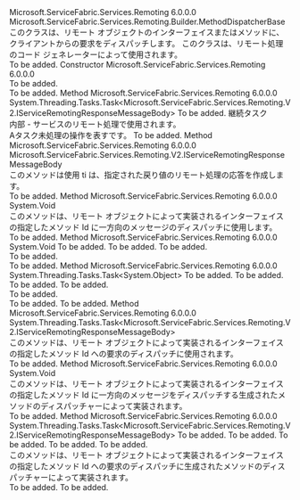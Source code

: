 <Type Name="MethodDispatcherBase" FullName="Microsoft.ServiceFabric.Services.Remoting.V2.Builder.MethodDispatcherBase">
  <TypeSignature Language="C#" Value="public abstract class MethodDispatcherBase : Microsoft.ServiceFabric.Services.Remoting.Builder.MethodDispatcherBase" />
  <TypeSignature Language="ILAsm" Value=".class public auto ansi abstract beforefieldinit MethodDispatcherBase extends Microsoft.ServiceFabric.Services.Remoting.Builder.MethodDispatcherBase" />
  <TypeSignature Language="DocId" Value="T:Microsoft.ServiceFabric.Services.Remoting.V2.Builder.MethodDispatcherBase" />
  <TypeSignature Language="VB.NET" Value="Public MustInherit Class MethodDispatcherBase&#xA;Inherits MethodDispatcherBase" />
  <TypeSignature Language="F#" Value="type MethodDispatcherBase = class&#xA;    inherit MethodDispatcherBase" />
  <AssemblyInfo>
    <AssemblyName>Microsoft.ServiceFabric.Services.Remoting</AssemblyName>
    <AssemblyVersion>6.0.0.0</AssemblyVersion>
  </AssemblyInfo>
  <Base>
    <BaseTypeName>Microsoft.ServiceFabric.Services.Remoting.Builder.MethodDispatcherBase</BaseTypeName>
  </Base>
  <Interfaces />
  <Docs>
    <summary>
            このクラスは、リモート オブジェクトのインターフェイスまたはメソッドに、クライアントからの要求をディスパッチします。
            このクラスは、リモート処理のコード ジェネレーターによって使用されます。
            </summary>
    <remarks>To be added.</remarks>
  </Docs>
  <Members>
    <Member MemberName=".ctor">
      <MemberSignature Language="C#" Value="protected MethodDispatcherBase ();" />
      <MemberSignature Language="ILAsm" Value=".method familyhidebysig specialname rtspecialname instance void .ctor() cil managed" />
      <MemberSignature Language="DocId" Value="M:Microsoft.ServiceFabric.Services.Remoting.V2.Builder.MethodDispatcherBase.#ctor" />
      <MemberSignature Language="VB.NET" Value="Protected Sub New ()" />
      <MemberType>Constructor</MemberType>
      <AssemblyInfo>
        <AssemblyName>Microsoft.ServiceFabric.Services.Remoting</AssemblyName>
        <AssemblyVersion>6.0.0.0</AssemblyVersion>
      </AssemblyInfo>
      <Parameters />
      <Docs>
        <summary>To be added.</summary>
        <remarks>To be added.</remarks>
      </Docs>
    </Member>
    <Member MemberName="ContinueWithResult&lt;TRetVal&gt;">
      <MemberSignature Language="C#" Value="protected System.Threading.Tasks.Task&lt;Microsoft.ServiceFabric.Services.Remoting.V2.IServiceRemotingResponseMessageBody&gt; ContinueWithResult&lt;TRetVal&gt; (string interfaceName, string methodName, Microsoft.ServiceFabric.Services.Remoting.V2.IServiceRemotingMessageBodyFactory remotingMessageBodyFactory, System.Threading.Tasks.Task&lt;TRetVal&gt; task);" />
      <MemberSignature Language="ILAsm" Value=".method familyhidebysig instance class System.Threading.Tasks.Task`1&lt;class Microsoft.ServiceFabric.Services.Remoting.V2.IServiceRemotingResponseMessageBody&gt; ContinueWithResult&lt;TRetVal&gt;(string interfaceName, string methodName, class Microsoft.ServiceFabric.Services.Remoting.V2.IServiceRemotingMessageBodyFactory remotingMessageBodyFactory, class System.Threading.Tasks.Task`1&lt;!!TRetVal&gt; task) cil managed" />
      <MemberSignature Language="DocId" Value="M:Microsoft.ServiceFabric.Services.Remoting.V2.Builder.MethodDispatcherBase.ContinueWithResult``1(System.String,System.String,Microsoft.ServiceFabric.Services.Remoting.V2.IServiceRemotingMessageBodyFactory,System.Threading.Tasks.Task{``0})" />
      <MemberSignature Language="VB.NET" Value="Protected Function ContinueWithResult(Of TRetVal) (interfaceName As String, methodName As String, remotingMessageBodyFactory As IServiceRemotingMessageBodyFactory, task As Task(Of TRetVal)) As Task(Of IServiceRemotingResponseMessageBody)" />
      <MemberSignature Language="F#" Value="member this.ContinueWithResult : string * string * Microsoft.ServiceFabric.Services.Remoting.V2.IServiceRemotingMessageBodyFactory * System.Threading.Tasks.Task&lt;'RetVal&gt; -&gt; System.Threading.Tasks.Task&lt;Microsoft.ServiceFabric.Services.Remoting.V2.IServiceRemotingResponseMessageBody&gt;" Usage="methodDispatcherBase.ContinueWithResult (interfaceName, methodName, remotingMessageBodyFactory, task)" />
      <MemberType>Method</MemberType>
      <AssemblyInfo>
        <AssemblyName>Microsoft.ServiceFabric.Services.Remoting</AssemblyName>
        <AssemblyVersion>6.0.0.0</AssemblyVersion>
      </AssemblyInfo>
      <ReturnValue>
        <ReturnType>System.Threading.Tasks.Task&lt;Microsoft.ServiceFabric.Services.Remoting.V2.IServiceRemotingResponseMessageBody&gt;</ReturnType>
      </ReturnValue>
      <TypeParameters>
        <TypeParameter Name="TRetVal" />
      </TypeParameters>
      <Parameters>
        <Parameter Name="interfaceName" Type="System.String" />
        <Parameter Name="methodName" Type="System.String" />
        <Parameter Name="remotingMessageBodyFactory" Type="Microsoft.ServiceFabric.Services.Remoting.V2.IServiceRemotingMessageBodyFactory" />
        <Parameter Name="task" Type="System.Threading.Tasks.Task&lt;TRetVal&gt;" />
      </Parameters>
      <Docs>
        <typeparam name="TRetVal">To be added.</typeparam>
        <param name="interfaceName"></param>
        <param name="methodName"></param>
        <param name="remotingMessageBodyFactory"></param>
        <param name="task">継続タスク</param>
        <summary>
            内部 - サービスのリモート処理で使用されます。
            </summary>
        <returns>
            A<see cref="T:System.Threading.Tasks.Task">タスク</see>未処理の操作を表すです。
            </returns>
        <remarks>To be added.</remarks>
      </Docs>
    </Member>
    <Member MemberName="CreateResponseMessageBody">
      <MemberSignature Language="C#" Value="protected Microsoft.ServiceFabric.Services.Remoting.V2.IServiceRemotingResponseMessageBody CreateResponseMessageBody (string interfaceName, string methodName, Microsoft.ServiceFabric.Services.Remoting.V2.IServiceRemotingMessageBodyFactory remotingMessageBodyFactory, object response);" />
      <MemberSignature Language="ILAsm" Value=".method familyhidebysig instance class Microsoft.ServiceFabric.Services.Remoting.V2.IServiceRemotingResponseMessageBody CreateResponseMessageBody(string interfaceName, string methodName, class Microsoft.ServiceFabric.Services.Remoting.V2.IServiceRemotingMessageBodyFactory remotingMessageBodyFactory, object response) cil managed" />
      <MemberSignature Language="DocId" Value="M:Microsoft.ServiceFabric.Services.Remoting.V2.Builder.MethodDispatcherBase.CreateResponseMessageBody(System.String,System.String,Microsoft.ServiceFabric.Services.Remoting.V2.IServiceRemotingMessageBodyFactory,System.Object)" />
      <MemberSignature Language="VB.NET" Value="Protected Function CreateResponseMessageBody (interfaceName As String, methodName As String, remotingMessageBodyFactory As IServiceRemotingMessageBodyFactory, response As Object) As IServiceRemotingResponseMessageBody" />
      <MemberSignature Language="F#" Value="member this.CreateResponseMessageBody : string * string * Microsoft.ServiceFabric.Services.Remoting.V2.IServiceRemotingMessageBodyFactory * obj -&gt; Microsoft.ServiceFabric.Services.Remoting.V2.IServiceRemotingResponseMessageBody" Usage="methodDispatcherBase.CreateResponseMessageBody (interfaceName, methodName, remotingMessageBodyFactory, response)" />
      <MemberType>Method</MemberType>
      <AssemblyInfo>
        <AssemblyName>Microsoft.ServiceFabric.Services.Remoting</AssemblyName>
        <AssemblyVersion>6.0.0.0</AssemblyVersion>
      </AssemblyInfo>
      <ReturnValue>
        <ReturnType>Microsoft.ServiceFabric.Services.Remoting.V2.IServiceRemotingResponseMessageBody</ReturnType>
      </ReturnValue>
      <Parameters>
        <Parameter Name="interfaceName" Type="System.String" />
        <Parameter Name="methodName" Type="System.String" />
        <Parameter Name="remotingMessageBodyFactory" Type="Microsoft.ServiceFabric.Services.Remoting.V2.IServiceRemotingMessageBodyFactory" />
        <Parameter Name="response" Type="System.Object" />
      </Parameters>
      <Docs>
        <param name="interfaceName"></param>
        <param name="methodName"></param>
        <param name="remotingMessageBodyFactory"></param>
        <param name="response"></param>
        <summary>
            このメソッドは使用 ti は、指定された戻り値のリモート処理の応答を作成します。 
            </summary>
        <returns />
        <remarks>To be added.</remarks>
      </Docs>
    </Member>
    <Member MemberName="Dispatch">
      <MemberSignature Language="C#" Value="public void Dispatch (object objectImplementation, int methodId, Microsoft.ServiceFabric.Services.Remoting.V2.IServiceRemotingRequestMessageBody requestMessageBody);" />
      <MemberSignature Language="ILAsm" Value=".method public hidebysig instance void Dispatch(object objectImplementation, int32 methodId, class Microsoft.ServiceFabric.Services.Remoting.V2.IServiceRemotingRequestMessageBody requestMessageBody) cil managed" />
      <MemberSignature Language="DocId" Value="M:Microsoft.ServiceFabric.Services.Remoting.V2.Builder.MethodDispatcherBase.Dispatch(System.Object,System.Int32,Microsoft.ServiceFabric.Services.Remoting.V2.IServiceRemotingRequestMessageBody)" />
      <MemberSignature Language="VB.NET" Value="Public Sub Dispatch (objectImplementation As Object, methodId As Integer, requestMessageBody As IServiceRemotingRequestMessageBody)" />
      <MemberSignature Language="F#" Value="override this.Dispatch : obj * int * Microsoft.ServiceFabric.Services.Remoting.V2.IServiceRemotingRequestMessageBody -&gt; unit" Usage="methodDispatcherBase.Dispatch (objectImplementation, methodId, requestMessageBody)" />
      <MemberType>Method</MemberType>
      <AssemblyInfo>
        <AssemblyName>Microsoft.ServiceFabric.Services.Remoting</AssemblyName>
        <AssemblyVersion>6.0.0.0</AssemblyVersion>
      </AssemblyInfo>
      <ReturnValue>
        <ReturnType>System.Void</ReturnType>
      </ReturnValue>
      <Parameters>
        <Parameter Name="objectImplementation" Type="System.Object" />
        <Parameter Name="methodId" Type="System.Int32" />
        <Parameter Name="requestMessageBody" Type="Microsoft.ServiceFabric.Services.Remoting.V2.IServiceRemotingRequestMessageBody" />
      </Parameters>
      <Docs>
        <param name="objectImplementation"></param>
        <param name="methodId"></param>
        <param name="requestMessageBody"></param>
        <summary>
            このメソッドは、リモート オブジェクトによって実装されるインターフェイスの指定したメソッド Id に一方向のメッセージのディスパッチに使用します。
            </summary>
        <remarks>To be added.</remarks>
      </Docs>
    </Member>
    <Member MemberName="Dispatch">
      <MemberSignature Language="C#" Value="public override void Dispatch (object objectImplementation, int methodId, object messageBody);" />
      <MemberSignature Language="ILAsm" Value=".method public hidebysig virtual instance void Dispatch(object objectImplementation, int32 methodId, object messageBody) cil managed" />
      <MemberSignature Language="DocId" Value="M:Microsoft.ServiceFabric.Services.Remoting.V2.Builder.MethodDispatcherBase.Dispatch(System.Object,System.Int32,System.Object)" />
      <MemberSignature Language="VB.NET" Value="Public Overrides Sub Dispatch (objectImplementation As Object, methodId As Integer, messageBody As Object)" />
      <MemberSignature Language="F#" Value="override this.Dispatch : obj * int * obj -&gt; unit" Usage="methodDispatcherBase.Dispatch (objectImplementation, methodId, messageBody)" />
      <MemberType>Method</MemberType>
      <AssemblyInfo>
        <AssemblyName>Microsoft.ServiceFabric.Services.Remoting</AssemblyName>
        <AssemblyVersion>6.0.0.0</AssemblyVersion>
      </AssemblyInfo>
      <ReturnValue>
        <ReturnType>System.Void</ReturnType>
      </ReturnValue>
      <Parameters>
        <Parameter Name="objectImplementation" Type="System.Object" />
        <Parameter Name="methodId" Type="System.Int32" />
        <Parameter Name="messageBody" Type="System.Object" />
      </Parameters>
      <Docs>
        <param name="objectImplementation">To be added.</param>
        <param name="methodId">To be added.</param>
        <param name="messageBody">To be added.</param>
        <summary>To be added.</summary>
        <remarks>To be added.</remarks>
        <inheritdoc />
      </Docs>
    </Member>
    <Member MemberName="DispatchAsync">
      <MemberSignature Language="C#" Value="public override System.Threading.Tasks.Task&lt;object&gt; DispatchAsync (object objectImplementation, int methodId, object requestBody, System.Threading.CancellationToken cancellationToken);" />
      <MemberSignature Language="ILAsm" Value=".method public hidebysig virtual instance class System.Threading.Tasks.Task`1&lt;object&gt; DispatchAsync(object objectImplementation, int32 methodId, object requestBody, valuetype System.Threading.CancellationToken cancellationToken) cil managed" />
      <MemberSignature Language="DocId" Value="M:Microsoft.ServiceFabric.Services.Remoting.V2.Builder.MethodDispatcherBase.DispatchAsync(System.Object,System.Int32,System.Object,System.Threading.CancellationToken)" />
      <MemberSignature Language="F#" Value="override this.DispatchAsync : obj * int * obj * System.Threading.CancellationToken -&gt; System.Threading.Tasks.Task&lt;obj&gt;" Usage="methodDispatcherBase.DispatchAsync (objectImplementation, methodId, requestBody, cancellationToken)" />
      <MemberType>Method</MemberType>
      <AssemblyInfo>
        <AssemblyName>Microsoft.ServiceFabric.Services.Remoting</AssemblyName>
        <AssemblyVersion>6.0.0.0</AssemblyVersion>
      </AssemblyInfo>
      <ReturnValue>
        <ReturnType>System.Threading.Tasks.Task&lt;System.Object&gt;</ReturnType>
      </ReturnValue>
      <Parameters>
        <Parameter Name="objectImplementation" Type="System.Object" />
        <Parameter Name="methodId" Type="System.Int32" />
        <Parameter Name="requestBody" Type="System.Object" />
        <Parameter Name="cancellationToken" Type="System.Threading.CancellationToken" />
      </Parameters>
      <Docs>
        <param name="objectImplementation">To be added.</param>
        <param name="methodId">To be added.</param>
        <param name="requestBody">To be added.</param>
        <param name="cancellationToken">To be added.</param>
        <summary>To be added.</summary>
        <returns>To be added.</returns>
        <remarks>To be added.</remarks>
        <inheritdoc />
      </Docs>
    </Member>
    <Member MemberName="DispatchAsync">
      <MemberSignature Language="C#" Value="public System.Threading.Tasks.Task&lt;Microsoft.ServiceFabric.Services.Remoting.V2.IServiceRemotingResponseMessageBody&gt; DispatchAsync (object objectImplementation, int methodId, Microsoft.ServiceFabric.Services.Remoting.V2.IServiceRemotingRequestMessageBody requestBody, Microsoft.ServiceFabric.Services.Remoting.V2.IServiceRemotingMessageBodyFactory remotingMessageBodyFactory, System.Threading.CancellationToken cancellationToken);" />
      <MemberSignature Language="ILAsm" Value=".method public hidebysig instance class System.Threading.Tasks.Task`1&lt;class Microsoft.ServiceFabric.Services.Remoting.V2.IServiceRemotingResponseMessageBody&gt; DispatchAsync(object objectImplementation, int32 methodId, class Microsoft.ServiceFabric.Services.Remoting.V2.IServiceRemotingRequestMessageBody requestBody, class Microsoft.ServiceFabric.Services.Remoting.V2.IServiceRemotingMessageBodyFactory remotingMessageBodyFactory, valuetype System.Threading.CancellationToken cancellationToken) cil managed" />
      <MemberSignature Language="DocId" Value="M:Microsoft.ServiceFabric.Services.Remoting.V2.Builder.MethodDispatcherBase.DispatchAsync(System.Object,System.Int32,Microsoft.ServiceFabric.Services.Remoting.V2.IServiceRemotingRequestMessageBody,Microsoft.ServiceFabric.Services.Remoting.V2.IServiceRemotingMessageBodyFactory,System.Threading.CancellationToken)" />
      <MemberSignature Language="F#" Value="override this.DispatchAsync : obj * int * Microsoft.ServiceFabric.Services.Remoting.V2.IServiceRemotingRequestMessageBody * Microsoft.ServiceFabric.Services.Remoting.V2.IServiceRemotingMessageBodyFactory * System.Threading.CancellationToken -&gt; System.Threading.Tasks.Task&lt;Microsoft.ServiceFabric.Services.Remoting.V2.IServiceRemotingResponseMessageBody&gt;" Usage="methodDispatcherBase.DispatchAsync (objectImplementation, methodId, requestBody, remotingMessageBodyFactory, cancellationToken)" />
      <MemberType>Method</MemberType>
      <AssemblyInfo>
        <AssemblyName>Microsoft.ServiceFabric.Services.Remoting</AssemblyName>
        <AssemblyVersion>6.0.0.0</AssemblyVersion>
      </AssemblyInfo>
      <ReturnValue>
        <ReturnType>System.Threading.Tasks.Task&lt;Microsoft.ServiceFabric.Services.Remoting.V2.IServiceRemotingResponseMessageBody&gt;</ReturnType>
      </ReturnValue>
      <Parameters>
        <Parameter Name="objectImplementation" Type="System.Object" />
        <Parameter Name="methodId" Type="System.Int32" />
        <Parameter Name="requestBody" Type="Microsoft.ServiceFabric.Services.Remoting.V2.IServiceRemotingRequestMessageBody" />
        <Parameter Name="remotingMessageBodyFactory" Type="Microsoft.ServiceFabric.Services.Remoting.V2.IServiceRemotingMessageBodyFactory" />
        <Parameter Name="cancellationToken" Type="System.Threading.CancellationToken" />
      </Parameters>
      <Docs>
        <param name="objectImplementation"></param>
        <param name="methodId"></param>
        <param name="requestBody"></param>
        <param name="remotingMessageBodyFactory"></param>
        <param name="cancellationToken"></param>
        <summary>
            このメソッドは、リモート オブジェクトによって実装されるインターフェイスの指定したメソッド Id への要求のディスパッチに使用されます。
             </summary>
        <returns />
        <remarks>To be added.</remarks>
      </Docs>
    </Member>
    <Member MemberName="OnDispatch">
      <MemberSignature Language="C#" Value="protected abstract void OnDispatch (int methodId, object remotedObject, Microsoft.ServiceFabric.Services.Remoting.V2.IServiceRemotingRequestMessageBody requestBody);" />
      <MemberSignature Language="ILAsm" Value=".method familyhidebysig newslot virtual instance void OnDispatch(int32 methodId, object remotedObject, class Microsoft.ServiceFabric.Services.Remoting.V2.IServiceRemotingRequestMessageBody requestBody) cil managed" />
      <MemberSignature Language="DocId" Value="M:Microsoft.ServiceFabric.Services.Remoting.V2.Builder.MethodDispatcherBase.OnDispatch(System.Int32,System.Object,Microsoft.ServiceFabric.Services.Remoting.V2.IServiceRemotingRequestMessageBody)" />
      <MemberSignature Language="VB.NET" Value="Protected MustOverride Sub OnDispatch (methodId As Integer, remotedObject As Object, requestBody As IServiceRemotingRequestMessageBody)" />
      <MemberSignature Language="F#" Value="abstract member OnDispatch : int * obj * Microsoft.ServiceFabric.Services.Remoting.V2.IServiceRemotingRequestMessageBody -&gt; unit" Usage="methodDispatcherBase.OnDispatch (methodId, remotedObject, requestBody)" />
      <MemberType>Method</MemberType>
      <AssemblyInfo>
        <AssemblyName>Microsoft.ServiceFabric.Services.Remoting</AssemblyName>
        <AssemblyVersion>6.0.0.0</AssemblyVersion>
      </AssemblyInfo>
      <ReturnValue>
        <ReturnType>System.Void</ReturnType>
      </ReturnValue>
      <Parameters>
        <Parameter Name="methodId" Type="System.Int32" />
        <Parameter Name="remotedObject" Type="System.Object" />
        <Parameter Name="requestBody" Type="Microsoft.ServiceFabric.Services.Remoting.V2.IServiceRemotingRequestMessageBody" />
      </Parameters>
      <Docs>
        <param name="methodId"></param>
        <param name="remotedObject"></param>
        <param name="requestBody"></param>
        <summary>
            このメソッドは、リモート オブジェクトによって実装されるインターフェイスの指定したメソッド Id に一方向のメッセージをディスパッチする生成されたメソッドのディスパッチャーによって実装されます。
            </summary>
        <remarks>To be added.</remarks>
      </Docs>
    </Member>
    <Member MemberName="OnDispatchAsync">
      <MemberSignature Language="C#" Value="protected abstract System.Threading.Tasks.Task&lt;Microsoft.ServiceFabric.Services.Remoting.V2.IServiceRemotingResponseMessageBody&gt; OnDispatchAsync (int methodId, object remotedObject, Microsoft.ServiceFabric.Services.Remoting.V2.IServiceRemotingRequestMessageBody requestBody, Microsoft.ServiceFabric.Services.Remoting.V2.IServiceRemotingMessageBodyFactory remotingMessageBodyFactory, System.Threading.CancellationToken cancellationToken);" />
      <MemberSignature Language="ILAsm" Value=".method familyhidebysig newslot virtual instance class System.Threading.Tasks.Task`1&lt;class Microsoft.ServiceFabric.Services.Remoting.V2.IServiceRemotingResponseMessageBody&gt; OnDispatchAsync(int32 methodId, object remotedObject, class Microsoft.ServiceFabric.Services.Remoting.V2.IServiceRemotingRequestMessageBody requestBody, class Microsoft.ServiceFabric.Services.Remoting.V2.IServiceRemotingMessageBodyFactory remotingMessageBodyFactory, valuetype System.Threading.CancellationToken cancellationToken) cil managed" />
      <MemberSignature Language="DocId" Value="M:Microsoft.ServiceFabric.Services.Remoting.V2.Builder.MethodDispatcherBase.OnDispatchAsync(System.Int32,System.Object,Microsoft.ServiceFabric.Services.Remoting.V2.IServiceRemotingRequestMessageBody,Microsoft.ServiceFabric.Services.Remoting.V2.IServiceRemotingMessageBodyFactory,System.Threading.CancellationToken)" />
      <MemberSignature Language="F#" Value="abstract member OnDispatchAsync : int * obj * Microsoft.ServiceFabric.Services.Remoting.V2.IServiceRemotingRequestMessageBody * Microsoft.ServiceFabric.Services.Remoting.V2.IServiceRemotingMessageBodyFactory * System.Threading.CancellationToken -&gt; System.Threading.Tasks.Task&lt;Microsoft.ServiceFabric.Services.Remoting.V2.IServiceRemotingResponseMessageBody&gt;" Usage="methodDispatcherBase.OnDispatchAsync (methodId, remotedObject, requestBody, remotingMessageBodyFactory, cancellationToken)" />
      <MemberType>Method</MemberType>
      <AssemblyInfo>
        <AssemblyName>Microsoft.ServiceFabric.Services.Remoting</AssemblyName>
        <AssemblyVersion>6.0.0.0</AssemblyVersion>
      </AssemblyInfo>
      <ReturnValue>
        <ReturnType>System.Threading.Tasks.Task&lt;Microsoft.ServiceFabric.Services.Remoting.V2.IServiceRemotingResponseMessageBody&gt;</ReturnType>
      </ReturnValue>
      <Parameters>
        <Parameter Name="methodId" Type="System.Int32" />
        <Parameter Name="remotedObject" Type="System.Object" />
        <Parameter Name="requestBody" Type="Microsoft.ServiceFabric.Services.Remoting.V2.IServiceRemotingRequestMessageBody" />
        <Parameter Name="remotingMessageBodyFactory" Type="Microsoft.ServiceFabric.Services.Remoting.V2.IServiceRemotingMessageBodyFactory" />
        <Parameter Name="cancellationToken" Type="System.Threading.CancellationToken" />
      </Parameters>
      <Docs>
        <param name="methodId">To be added.</param>
        <param name="remotedObject">To be added.</param>
        <param name="requestBody">To be added.</param>
        <param name="remotingMessageBodyFactory">To be added.</param>
        <param name="cancellationToken">To be added.</param>
        <summary>
            このメソッドは、リモート オブジェクトによって実装されるインターフェイスの指定したメソッド Id への要求のディスパッチに生成されたメソッドのディスパッチャーによって実装されます。
            </summary>
        <returns>To be added.</returns>
        <remarks>To be added.</remarks>
      </Docs>
    </Member>
  </Members>
</Type>